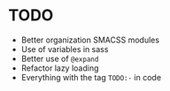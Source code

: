 # TODO
- Better organization SMACSS modules
- Use of variables in sass
- Better use of `@expand`
- Refactor lazy loading
- Everything with the tag `TODO:-` in code
